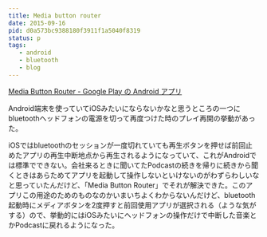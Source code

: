 ```yaml
---
title: Media button router
date: 2015-09-16
pid: d0a573bc9388180f3911f1a5040f8319
status: p
tags:
   - android
   - bluetooth
   - blog
---
```


[Media Button Router - Google Play の Android アプリ][1]

Android端末を使っていてiOSみたいにならないかなと思うところの一つにbluetoothヘッドフォンの電源を切って再度つけた時のプレイ再開の挙動があった。

iOSではbluetoothのセッションが一度切れていても再生ボタンを押せば前回止めたアプリの再生中断地点から再生されるようになっていて、これがAndroidでは標準でできない。会社来るときに聞いてたPodcastの続きを帰りに続きから聞くときはあらためてアプリを起動して操作しないといけないのがわずらわしいなと思っていたんだけど、「Media Button Router」でそれが解決できた。このアプリこの用途のためのものなのかいまいちよくわからないんだけど、bluetooth起動時にメディアボタンを2度押すと前回使用アプリが選択される（ような気がする）ので、挙動的にはiOSみたいにヘッドフォンの操作だけで中断した音楽とかPodcastに戻れるようになった。

[1]:	https://play.google.com/store/apps/details?id=com.harleensahni.android.mbr